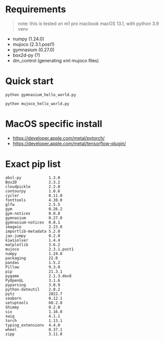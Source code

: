 # Requirements
> note: this is tested on m1 pro macbook macOS 13.1, with python 3.9 venv
- numpy (1.24.0)
- mujoco (2.3.1.post1)
- gymnasium (0.27.0)
- box2d-py (?)
- dm_control (generating xml mujoco files)

# Quick start

```shell
python gymnasium_hello_world.py

python mujoco_hello_world.py
```

# MacOS specific install
- https://developer.apple.com/metal/pytorch/
- https://developer.apple.com/metal/tensorflow-plugin/

# Exact pip list
```
absl-py            1.3.0
Box2D              2.3.2
cloudpickle        2.2.0
contourpy          1.0.6
cycler             0.11.0
fonttools          4.38.0
glfw               2.5.5
gym                0.26.2
gym-notices        0.0.8
gymnasium          0.27.0
gymnasium-notices  0.0.1
imageio            2.23.0
importlib-metadata 5.2.0
jax-jumpy          0.2.0
kiwisolver         1.4.4
matplotlib         3.6.2
mujoco             2.3.1.post1
numpy              1.24.0
packaging          22.0
pandas             1.5.2
Pillow             9.3.0
pip                21.3.1
pygame             2.1.3.dev8
PyOpenGL           3.1.6
pyparsing          3.0.9
python-dateutil    2.8.2
pytz               2022.7
seaborn            0.12.1
setuptools         60.2.0
Shimmy             0.2.0
six                1.16.0
swig               4.1.1
torch              1.13.1
typing_extensions  4.4.0
wheel              0.37.1
zipp               3.11.0
```